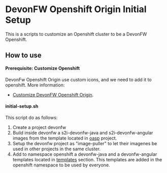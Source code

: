 # DevonFW Openshift Origin Initial Setup

This is a scripts to customize an Openshift cluster to be a DevonFW Openshift.

## How to use

#### Prerequisite: Customize Openshift

DevonFw Openshift Origin use custom icons, and we need to add it to openshift. More information:
- [Customize DevonFW Openshift Origin](./customizeOpenshift).

#### initial-setup.sh

This script do as follows:
1. Create a project devonfw
2. Build inside devonfw a s2i-devonfw-java and s2i-devonfw-angular images from the template located in [oasp](https://github.com/oasp/s2i/tree/master/s2i) project.
3. Setup the devonfw project as "image-puller" to let their imagenes be used in other projects in the same cluster.
4. Add to namespace openshift a devonfw-java and a devonfw-angular templates located in [templates](./../templates) section. This templates are added in the openshift namespace to be used by everyone.